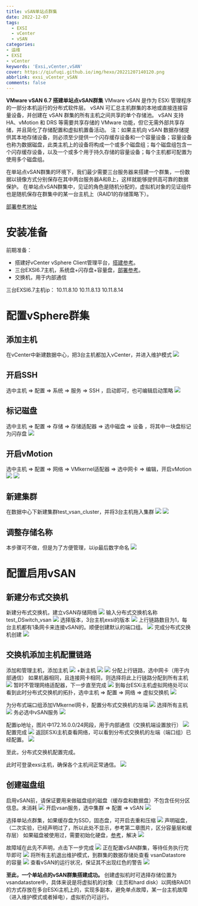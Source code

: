 ```yaml
---
title: vSAN单站点群集
date: 2022-12-07
tags:
  - EXSI
  - vCenter
  - vSAN
categories: 
- 运维
- EXSI
- vCenter
keywords: 'Exsi,vCenter,vSAN'
cover: https://qiufuqi.github.io/img/hexo/20221207140120.png
abbrlink: exsi_vCenter_vSAN
comments: false
---
```



**VMware vSAN 6.7 搭建单站点vSAN群集**
VMware vSAN 是作为 ESXi 管理程序的一部分本机运行的分布式软件层。
vSAN 可汇总主机群集的本地或直接连接容量设备，并创建在 vSAN 群集的所有主机之间共享的单个存储池。
vSAN 支持 HA、vMotion 和 DRS 等需要共享存储的 VMware 功能，但它无需外部共享存储，并且简化了存储配置和虚拟机置备活动。
注：如果主机向 vSAN 数据存储提供其本地存储设备，则必须至少提供一个闪存缓存设备和一个容量设备；容量设备也称为数据磁盘，此类主机上的设备将构成一个或多个磁盘组；每个磁盘组包含一个闪存缓存设备，以及一个或多个用于持久存储的容量设备；每个主机都可配置为使用多个磁盘组。

在单站点vSAN群集的环境下，我们最少需要三台服务器来搭建一个群集，一份数据以镜像方式分别保存在其中两台服务器A和B上，这样就能够提供高可靠的数据保护。
在单站点vSAN群集中，见证的角色是随机分配的，虚拟机对象的见证组件也是随机保存在群集中的某一台主机上（RAID1的存储策略下）。

[部署参考地址](https://www.qedev.com/tag/VMwarevSAN)
# 安装准备
前期准备：
- 搭建好vCenter vSphere Client管理平台，[搭建参考](/exsi_vCenter_install)。
- 三台EXSI6.7主机，系统盘+闪存盘+容量盘，[部署参考](/ibm_raid_more)。
- 交换机，用于内部通信

三台EXSI6.7主机ip：
10.11.8.10
10.11.8.13
10.11.8.14

# 配置vSphere群集

## 添加主机
在vCenter中新建数据中心，把3台主机都加入vCenter，并进入维护模式
![](https://qiufuqi.github.io/img/hexo/20221207142926.png)
## 开启SSH
选中主机 => 配置 => 系统 => 服务 => SSH ，启动即可，也可编辑启动策略
![](https://qiufuqi.github.io/img/hexo/20221207143140.png)
## 标记磁盘
选中主机 => 配置 => 存储 => 存储适配器 => 选中磁盘 => 设备 ，将其中一块盘标记为闪存盘
![](https://qiufuqi.github.io/img/hexo/20221207143430.png)
## 开启vMotion
选中主机 => 配置 => 网络 => VMkernel适配器 => 选中网卡 => 编辑，开启vMotion
![](https://qiufuqi.github.io/img/hexo/20221212135102.png)
![](https://qiufuqi.github.io/img/hexo/20221212135116.png)
## 新建集群
在数据中心下新建集群test_vsan_cluster，并将3台主机拖入集群
![](https://qiufuqi.github.io/img/hexo/20221207143845.png)
![](https://qiufuqi.github.io/img/hexo/20221207143933.png)
## 调整存储名称
本步骤可不做，但是为了方便管理，以ip最后数字命名
![](https://qiufuqi.github.io/img/hexo/20221207144045.png)

# 配置启用vSAN
## 新建分布式交换机
新建分布式交换机，建立vSAN存储网络
![](https://qiufuqi.github.io/img/hexo/20221207144235.png)
输入分布式交换机名称test_DSwitch_vsan
![](https://qiufuqi.github.io/img/hexo/20221207144352.png)
选择版本，3台主机exsi的版本
![](https://qiufuqi.github.io/img/hexo/20221207144431.png)
上行链路数目为1，每台主机都有1条网卡来连接vSAN的。顺便创建默认的端口组。
![](https://qiufuqi.github.io/img/hexo/20221207144609.png)
完成分布式交换机创建
![](https://qiufuqi.github.io/img/hexo/20221207144643.png)
## 交换机添加主机配置链路
添加和管理主机，添加主机
![](https://qiufuqi.github.io/img/hexo/20221207145105.png)
+新主机
![](https://qiufuqi.github.io/img/hexo/20221207145157.png)
![](https://qiufuqi.github.io/img/hexo/20221207145224.png)
分配上行链路，选中网卡（用于内部通信）
如果机器相同，且连接网卡相同，则选择将此上行链路分配到所有主机
![](https://qiufuqi.github.io/img/hexo/20221207145605.png)
暂时不管理网络适配器，下一步直至完成
![](https://qiufuqi.github.io/img/hexo/20221207145902.png)
到每台ESXi主机虚拟网络处可以看到此时分布式交换机的拓扑，选中主机 => 配置 => 网络 => 虚拟交换机
![](https://qiufuqi.github.io/img/hexo/20221207150012.png)

为分布式端口组添加VMkernel网卡，配置分布式交换机的左端
![](https://qiufuqi.github.io/img/hexo/20221207150221.png)
选择所有主机
![](https://qiufuqi.github.io/img/hexo/20221207150252.png)
务必选中vSAN服务
![](https://qiufuqi.github.io/img/hexo/20221207150337.png)

配置ip地址，图片中172.16.0.0/24网段，用于内部通信（交换机端设置放行）
![](https://qiufuqi.github.io/img/hexo/20221207150413.png)
配置完成
![](https://qiufuqi.github.io/img/hexo/20221207150525.png)
返回ESXi主机查看网络，可以看到分布式交换机的左端（端口组）已经配置。
![](https://qiufuqi.github.io/img/hexo/20221207150556.png)

至此，分布式交换机配置完成。

此时可登录exsi主机，确保各个主机间正常通信。
![](https://qiufuqi.github.io/img/hexo/20221207150729.png)

## 创建磁盘组
启用vSAN前，请保证要用来做磁盘组的磁盘（缓存盘和数据盘）不包含任何分区信息。未消耗
![](https://qiufuqi.github.io/img/hexo/20221207150840.png)
开启vsan服务，选中集群 => 配置 => vSAN
![](https://qiufuqi.github.io/img/hexo/20221207150924.png)

选择单站点群集，如果缓存盘为SSD，固态盘，可开启去重和压缩
![](https://qiufuqi.github.io/img/hexo/20221207151046.png)
声明磁盘，（二次实验，已经声明过了，所以此处不显示，参考第二章图片，区分容量层和缓存层）
如果磁盘被使用过，需要初始化硬盘，[参考](/exsi_vCenter_vSAN_problem)，解决
![](https://qiufuqi.github.io/img/hexo/20221208100202.png)


故障域在此先不声明，点击下一步完成
![](https://qiufuqi.github.io/img/hexo/20221207151451.png)
正在配置vSAN群集，等待任务执行完毕即可
![](https://qiufuqi.github.io/img/hexo/20221207151552.png)
将所有主机退出维护模式，到群集的数据存储处查看 vsanDatastore 的容量
![](https://qiufuqi.github.io/img/hexo/20221207151955.png)
查看vSAN的运行状况，保证其不出现红色的警告
![](https://qiufuqi.github.io/img/hexo/20221207152045.png)

**至此，一个单站点的vSAN群集搭建成功。**
创建虚拟机时可选择存储位置为vsandatastore中，具体来说是将虚拟机的对象（主页和hard disk）以网络RAID1的方式存放在多台ESXi主机上的，实现多副本，避免单点故障，某一台主机故障（进入维护模式或者掉电），虚拟机仍可运行。